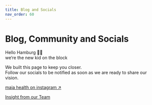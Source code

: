 ```yaml
---
title: Blog and Socials
nav_order: 60
---
```

# Blog, Community and Socials

Hello Hamburg 👋🏼<br>
we‘re the new kid on the block

We built this page to keep you closer.<br>
Follow our socials to be notified as soon as we are ready to share our vision.

[maia health on instagram ↗](//instagram.com/maiahealthde/)

[Insight from our Team](//medium.com/@sjkelch)